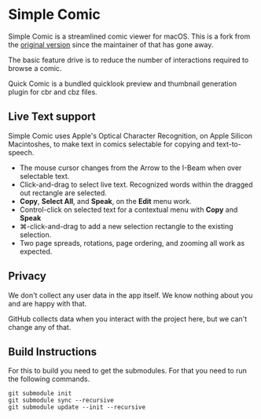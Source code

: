 # Simple Comic
Simple Comic is a streamlined comic viewer for macOS. This is a fork from the [original version](https://github.com/arauchfuss/Simple-Comic) since the maintainer of that has gone away.

The basic feature drive is to reduce the number of interactions required to browse a comic.

Quick Comic is a bundled quicklook preview and thumbnail generation plugin for cbr and cbz files.

## Live Text support

Simple Comic uses Apple's Optical Character Recognition, on Apple Silicon Macintoshes, to make text in comics selectable for copying and text-to-speech.

* The mouse cursor changes from the Arrow to the I-Beam when over selectable text.
* Click-and-drag to select live text. Recognized words within the dragged out rectangle are selected.
* **Copy**, **Select All**, and **Speak**, on the **Edit** menu work.
* Control-click on selected text for a contextual menu with **Copy** and **Speak**
* ⌘-click-and-drag to add a new selection rectangle to the existing selection.
* Two page spreads, rotations, page ordering, and zooming all work as expected.

## Privacy

We don't collect any user data in the app itself. We know nothing about you and are happy with that.

GitHub collects data when you interact with the project here, but we can't change any of that.

## Build Instructions

For this to build you need to get the submodules. For that you need to run the following commands.

```
git submodule init
git submodule sync --recursive
git submodule update --init --recursive
```
